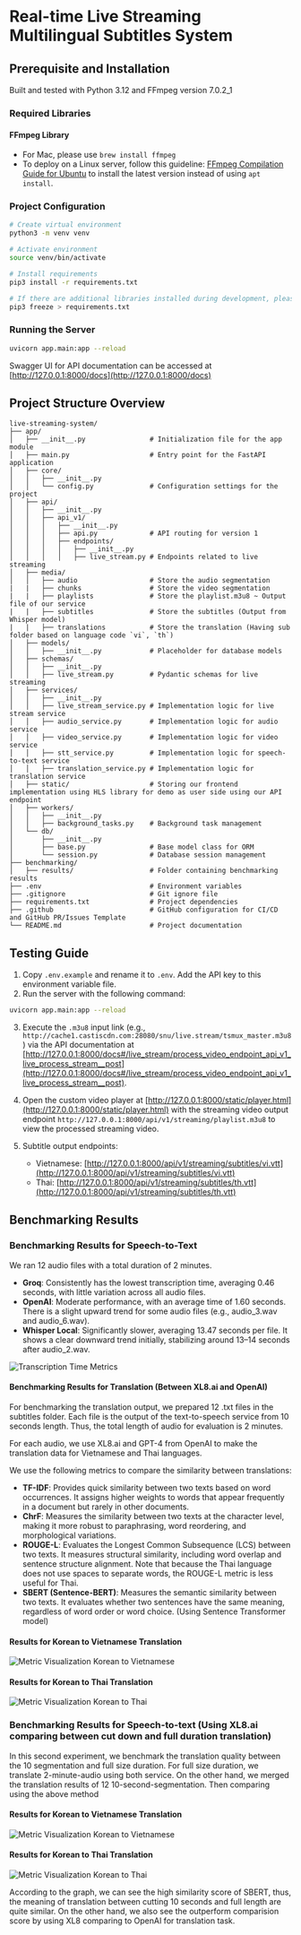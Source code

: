 # Real-time Live Streaming Multilingual Subtitles System

## Prerequisite and Installation

Built and tested with Python 3.12 and FFmpeg version 7.0.2_1

### Required Libraries

#### FFmpeg Library

- For Mac, please use `brew install ffmpeg`
- To deploy on a Linux server, follow this guideline: [FFmpeg Compilation Guide for Ubuntu](https://trac.ffmpeg.org/wiki/CompilationGuide/Ubuntu#FFmpeg) to install the latest version instead of using `apt install`.

### Project Configuration

```bash
# Create virtual environment
python3 -m venv venv

# Activate environment
source venv/bin/activate

# Install requirements
pip3 install -r requirements.txt

# If there are additional libraries installed during development, please update requirements.txt
pip3 freeze > requirements.txt
```

### Running the Server

```bash
uvicorn app.main:app --reload
```

Swagger UI for API documentation can be accessed at [http://127.0.0.1:8000/docs](http://127.0.0.1:8000/docs)

## Project Structure Overview

```plaintext
live-streaming-system/
├── app/
│   ├── __init__.py                # Initialization file for the app module
│   ├── main.py                    # Entry point for the FastAPI application
│   ├── core/
│   │   ├── __init__.py
│   │   └── config.py              # Configuration settings for the project
│   ├── api/
│   │   ├── __init__.py
│   │   ├── api_v1/
│   │   │   ├── __init__.py
│   │   │   ├── api.py             # API routing for version 1
│   │   │   ├── endpoints/
│   │   │   │   ├── __init__.py
│   │   │   │   ├── live_stream.py # Endpoints related to live streaming
│   ├── media/
│   │   ├── audio                  # Store the audio segmentation
|   |   ├── chunks                 # Store the video segmentation
|   |   ├── playlists              # Store the playlist.m3u8 ~ Output file of our service
|   |   ├── subtitles              # Store the subtitles (Output from Whisper model)
|   |   ├── translations           # Store the translation (Having sub folder based on language code `vi`, `th`)
│   ├── models/
│   │   ├── __init__.py            # Placeholder for database models
│   ├── schemas/
│   │   ├── __init__.py
│   │   ├── live_stream.py         # Pydantic schemas for live streaming
│   ├── services/
│   │   ├── __init__.py
│   │   ├── live_stream_service.py # Implementation logic for live stream service
│   │   ├── audio_service.py       # Implementation logic for audio service
│   │   ├── video_service.py       # Implementation logic for video service
│   │   ├── stt_service.py         # Implementation logic for speech-to-text service
│   │   ├── translation_service.py # Implementation logic for translation service
│   ├── static/                    # Storing our frontend implementation using HLS library for demo as user side using our API endpoint
│   ├── workers/
│   │   ├── __init__.py
│   │   ├── background_tasks.py    # Background task management
│   └── db/
│       ├── __init__.py
│       ├── base.py                # Base model class for ORM
│       └── session.py             # Database session management
├── benchmarking/
│   ├── results/                   # Folder containing benchmarking results
├── .env                           # Environment variables
├── .gitignore                     # Git ignore file
├── requirements.txt               # Project dependencies
├── .github                        # GitHub configuration for CI/CD and GitHub PR/Issues Template
└── README.md                      # Project documentation
```

## Testing Guide

1. Copy `.env.example` and rename it to `.env`. Add the API key to this environment variable file.
2. Run the server with the following command:

```bash
uvicorn app.main:app --reload
```

3. Execute the `.m3u8` input link (e.g., `http://cache1.castiscdn.com:28080/snu/live.stream/tsmux_master.m3u8`) via the API documentation at [http://127.0.0.1:8000/docs#/live_stream/process_video_endpoint_api_v1_live_process_stream__post](http://127.0.0.1:8000/docs#/live_stream/process_video_endpoint_api_v1_live_process_stream__post).

4. Open the custom video player at [http://127.0.0.1:8000/static/player.html](http://127.0.0.1:8000/static/player.html) with the streaming video output endpoint `http://127.0.0.1:8000/api/v1/streaming/playlist.m3u8` to view the processed streaming video.

5. Subtitle output endpoints:
   - Vietnamese: [http://127.0.0.1:8000/api/v1/streaming/subtitles/vi.vtt](http://127.0.0.1:8000/api/v1/streaming/subtitles/vi.vtt)
   - Thai: [http://127.0.0.1:8000/api/v1/streaming/subtitles/th.vtt](http://127.0.0.1:8000/api/v1/streaming/subtitles/th.vtt)

## Benchmarking Results


### Benchmarking Results for Speech-to-Text 

We ran 12 audio files with a total duration of 2 minutes.

- **Groq**: Consistently has the lowest transcription time, averaging 0.46 seconds, with little variation across all audio files.
- **OpenAI**: Moderate performance, with an average time of 1.60 seconds. There is a slight upward trend for some audio files (e.g., audio_3.wav and audio_6.wav).
- **Whisper Local**: Significantly slower, averaging 13.47 seconds per file. It shows a clear downward trend initially, stabilizing around 13–14 seconds after audio_2.wav.

![Transcription Time Metrics](./benchmarking/results/metrics_transcription_time.png)

#### Benchmarking Results for Translation (Between XL8.ai and OpenAI)

For benchmarking the translation output, we prepared 12 .txt files in the subtitles folder. Each file is the output of the text-to-speech service from 10 seconds length. Thus, the total length of audio for evaluation is 2 minutes.

For each audio, we use XL8.ai and GPT-4 from OpenAI to make the translation data for Vietnamese and Thai languages.

We use the following metrics to compare the similarity between translations:

- **TF-IDF**: Provides quick similarity between two texts based on word occurrences. It assigns higher weights to words that appear frequently in a document but rarely in other documents.
- **ChrF**: Measures the similarity between two texts at the character level, making it more robust to paraphrasing, word reordering, and morphological variations.
- **ROUGE-L**: Evaluates the Longest Common Subsequence (LCS) between two texts. It measures structural similarity, including word overlap and sentence structure alignment. Note that because the Thai language does not use spaces to separate words, the ROUGE-L metric is less useful for Thai.
- **SBERT (Sentence-BERT)**: Measures the semantic similarity between two texts. It evaluates whether two sentences have the same meaning, regardless of word order or word choice. (Using Sentence Transformer model)

#### Results for Korean to Vietnamese Translation

![Metric Visualization Korean to Vietnamese](./benchmarking/results/metrics_visualization_vi.png)

#### Results for Korean to Thai Translation

![Metric Visualization Korean to Thai](./benchmarking/results/metrics_visualization_th.png)

### Benchmarking Results for Speech-to-text (Using XL8.ai comparing between cut down and full duration translation)

In this second experiment, we benchmark the translation quality between the 10 segmentation and full size duration. For full size duration, we translate 2-minute-audio using both service. On the other hand, we merged the translation results of 12 10-second-segmentation. Then comparing using the above method

#### Results for Korean to Vietnamese Translation

![Metric Visualization Korean to Vietnamese](./benchmarking/results/vietnamese_metrics_visualization.png)

#### Results for Korean to Thai Translation

![Metric Visualization Korean to Thai](./benchmarking/results/thai_metrics_visualization.png)

According to the graph, we can see the high similarity score of SBERT, thus, the meaning of translation between cutting 10 seconds and full length are quite similar. On the other hand, we also see the outperform comparision score by using XL8 comparing to OpenAI for translation task. 